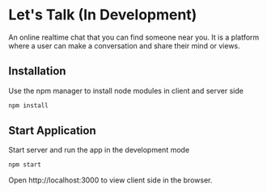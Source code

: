 # Let's Talk (In Development)

An online realtime chat that you can find someone near you. It is a platform where a user can make a conversation and share their mind or views.

## Installation

Use the npm manager to install node modules in client and server side

```bash
npm install
```

## Start Application

Start server and run the app in the development mode

```bash
npm start
```

Open http://localhost:3000 to view client side in the browser.
